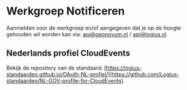 # Werkgroep Notificeren

Aanmelden voor de werkgroep en/of aangegeven dat je op de hoogte gehouden wil worden kan via: api@geonovum.nl / api@logius.nl

## Nederlands profiel CloudEvents

Bekijk de repository van de standaard: [https://logius-standaarden.github.io/OAuth-NL-profiel/](https://github.com/Logius-standaarden/NL-GOV-profile-for-CloudEvents)
